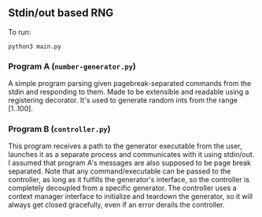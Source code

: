 ## Stdin/out based RNG

To run:

```shell
python3 main.py
```

### Program A (`number-generator.py`)

A simple program parsing given pagebreak-separated commands from the stdin and responding to them.
Made to be extensible and readable using a registering decorator. It's used to generate random ints
from the range [1..100].

### Program B (`controller.py`)

This program receives a path to the generator executable from the user, launches it as a
separate process and communicates with it using stdin/out. I assumed that program A's messages are also supposed to be page break
separated. Note that any command/executable can be passed to the controller, as long as it fulfills the generator's interface, so
the controller is completely decoupled from a specific generator. The controller uses a context manager interface to initialize and teardown the
generator, so it will always get closed gracefully, even if an error derails the controller.
